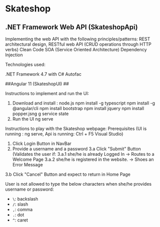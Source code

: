 # Skateshop

## .NET Framework Web API (SkateshopApi) ##

Implementing the web API with the following principles/patterns:
REST architectural design, RESTful web API (CRUD operations through HTTP verbs)
Clean Code
SOA (Service Oriented Architecture)
Dependency Injection

Technologies used:

.NET Framework 4.7 with C#
Autofac

##Angular 11 (SkateshopUI) ##

Instructions to implement and run the UI:
1. Download and install :
  node.js
  npm install -g typescript
  npm install -g @angular/cli
  npm install bootstrap
  npm install jquery
  npm install popper.jsng g service state
2. Run the UI
  ng serve
  
Instructions to play with the Skateshop webpage:
Prerequisites (UI is running : ng serve,
			   Api is running: Ctrl + F5 Visual Studio)

1.  Click Login Button in NavBar
2.  Provide a username and a password
3.a Click "Submit" Button (Validates the user if:
	3.a.1 she/he is already Logged In -> Routes to a Welcome Page
	3.a.2 she/he is registered in the website. -> Shoes an Error Message
	
3.b Click "Cancel" Button and expect to return in Home Page

User is not allowed to type the below characters when she/he provides username or password:
- `\`: backslash
- `/`: slash
- `,`: comma
- `.`: dot
- `^`: caret

